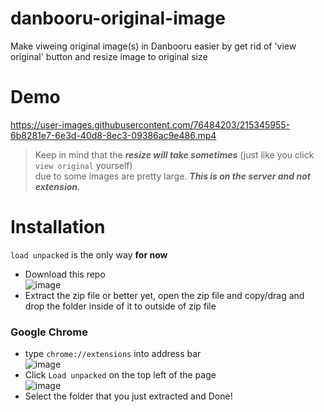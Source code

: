 # danbooru-original-image
Make viweing original image(s) in Danbooru easier by get rid of 'view original' button and resize image to original size

# Demo

https://user-images.githubusercontent.com/76484203/215345955-6b8281e7-6e3d-40d8-8ec3-09386ac9e486.mp4

> Keep in mind that the ***resize will take sometimes*** (just like you click `view original` yourself)   
due to some images are pretty large. ***This is on the server and not extension.***

# Installation

`load unpacked` is the only way **for now**

- Download this repo  
![image](https://user-images.githubusercontent.com/76484203/215346421-11758b28-72c3-4839-b19e-a779c3b2a96c.png)  
- Extract the zip file or better yet, open the zip file and copy/drag and drop the folder inside of it to outside of zip file

### Google Chrome

- type `chrome://extensions` into address bar   
![image](https://user-images.githubusercontent.com/76484203/215346257-b1c58492-7711-469c-86c9-9af1e3290d80.png)
- Click `Load unpacked` on the top left of the page  
![image](https://user-images.githubusercontent.com/76484203/215346319-8a0226b1-acc4-4945-89c2-3942eca3ba01.png)
- Select the folder that you just extracted and Done!
